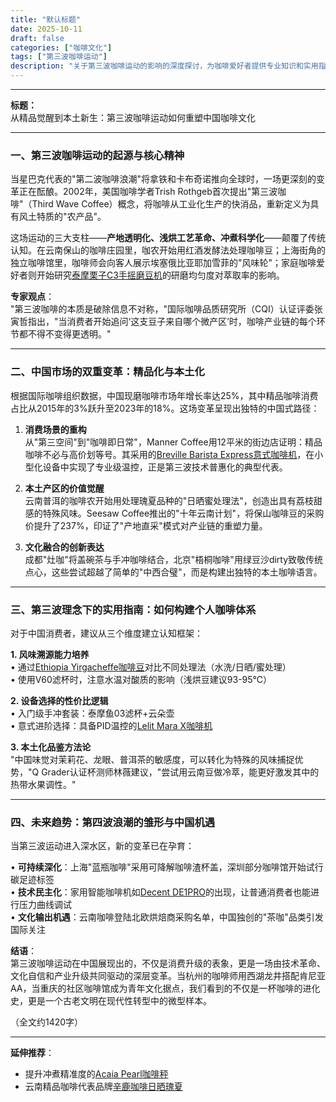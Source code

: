 ```yaml
---
title: "默认标题"
date: 2025-10-11
draft: false
categories: ["咖啡文化"]
tags: ["第三波咖啡运动"]
description: "关于第三波咖啡运动的影响的深度探讨，为咖啡爱好者提供专业知识和实用指南。"
---
```


---
**标题：**  
从精品觉醒到本土新生：第三波咖啡运动如何重塑中国咖啡文化  

---

### 一、第三波咖啡运动的起源与核心精神  
当星巴克代表的"第二波咖啡浪潮"将拿铁和卡布奇诺推向全球时，一场更深刻的变革正在酝酿。2002年，美国咖啡学者Trish Rothgeb首次提出"第三波咖啡"（Third Wave Coffee）概念，将咖啡从工业化生产的快消品，重新定义为具有风土特质的"农产品"。  

这场运动的三大支柱——**产地透明化、浅烘工艺革命、冲煮科学化**——颠覆了传统认知。在云南保山的咖啡庄园里，咖农开始用红酒发酵法处理咖啡豆；上海街角的独立咖啡馆里，咖啡师会向客人展示埃塞俄比亚耶加雪菲的"风味轮"；家庭咖啡爱好者则开始研究[泰摩栗子C3手摇磨豆机](https://www.amazon.com/s?k=%E6%B3%B0%E6%91%A9%E6%A0%97%E5%AD%90C3%E6%89%8B%E6%91%87%E7%A3%A8%E8%B1%86%E6%9C%BA&tag=coffeeprism-20)的研磨均匀度对萃取率的影响。  

**专家观点**：  
"第三波咖啡的本质是破除信息不对称，"国际咖啡品质研究所（CQI）认证评委张寅哲指出，"当消费者开始追问‘这支豆子来自哪个微产区’时，咖啡产业链的每个环节都不得不变得更透明。"  

---

### 二、中国市场的双重变革：精品化与本土化  
根据国际咖啡组织数据，中国现磨咖啡市场年增长率达25%，其中精品咖啡消费占比从2015年的3%跃升至2023年的18%。这场变革呈现出独特的中国式路径：  

1. **消费场景的重构**  
从"第三空间"到"咖啡即日常"，Manner Coffee用12平米的街边店证明：精品咖啡不必与高价划等号。其采用的[Breville Barista Express意式咖啡机](https://www.amazon.com/s?k=Breville%20Barista%20Express%E6%84%8F%E5%BC%8F%E5%92%96%E5%95%A1%E6%9C%BA&tag=coffeeprism-20)，在小型化设备中实现了专业级温控，正是第三波技术普惠化的典型代表。  

2. **本土产区的价值觉醒**  
云南普洱的咖啡农开始用处理瑰夏品种的"日晒蜜处理法"，创造出具有荔枝甜感的特殊风味。Seesaw Coffee推出的"十年云南计划"，将保山咖啡豆的采购价提升了237%，印证了"产地直采"模式对产业链的重塑力量。  

3. **文化融合的创新表达**  
成都"灶咖"将盖碗茶与手冲咖啡结合，北京"梧桐咖啡"用绿豆沙dirty致敬传统点心，这些尝试超越了简单的"中西合璧"，而是构建出独特的本土咖啡语言。  

---

### 三、第三波理念下的实用指南：如何构建个人咖啡体系  
对于中国消费者，建议从三个维度建立认知框架：  

**1. 风味溯源能力培养**  
• 通过[Ethiopia Yirgacheffe咖啡豆](https://www.amazon.com/s?k=Ethiopia%20Yirgacheffe%E5%92%96%E5%95%A1%E8%B1%86&tag=coffeeprism-20)对比不同处理法（水洗/日晒/蜜处理）  
• 使用V60滤杯时，注意水温对酸质的影响（浅烘豆建议93-95℃）  

**2. 设备选择的性价比逻辑**  
• 入门级手冲套装：泰摩鱼03滤杯+云朵壶  
• 意式进阶选择：具备PID温控的[Lelit Mara X咖啡机](https://www.amazon.com/s?k=Lelit%20Mara%20X%E5%92%96%E5%95%A1%E6%9C%BA&tag=coffeeprism-20)  

**3. 本土化品鉴方法论**  
"中国味觉对茉莉花、龙眼、普洱茶的敏感度，可以转化为特殊的风味捕捉优势，"Q Grader认证杯测师林薇建议，"尝试用云南豆做冷萃，能更好激发其中的热带水果调性。"  

---

### 四、未来趋势：第四波浪潮的雏形与中国机遇  
当第三波运动进入深水区，新的变革已在孕育：  

• **可持续深化**：上海"蓝瓶咖啡"采用可降解咖啡渣杯盖，深圳部分咖啡馆开始试行碳足迹标签  
• **技术民主化**：家用智能咖啡机如[Decent DE1PRO](https://www.amazon.com/s?k=Decent%20DE1PRO&tag=coffeeprism-20)的出现，让普通消费者也能进行压力曲线调试  
• **文化输出机遇**：云南咖啡登陆北欧烘焙商采购名单，中国独创的"茶咖"品类引发国际关注  

**结语**：  
第三波咖啡运动在中国展现出的，不仅是消费升级的表象，更是一场由技术革命、文化自信和产业升级共同驱动的深层变革。当杭州的咖啡师用西湖龙井搭配肯尼亚AA，当重庆的社区咖啡馆成为青年文化据点，我们看到的不仅是一杯咖啡的进化史，更是一个古老文明在现代性转型中的微型样本。  

（全文约1420字）  

---  
**延伸推荐**：  
- 提升冲煮精准度的[Acaia Pearl咖啡秤](https://www.amazon.com/s?k=Acaia%20Pearl%E5%92%96%E5%95%A1%E7%A7%A4&tag=coffeeprism-20)  
- 云南精品咖啡代表品牌[辛鹿咖啡日晒瑰夏](https://www.amazon.com/s?k=%E8%BE%9B%E9%B9%BF%E5%92%96%E5%95%A1%E6%97%A5%E6%99%92%E7%91%B0%E5%A4%8F&tag=coffeeprism-20)